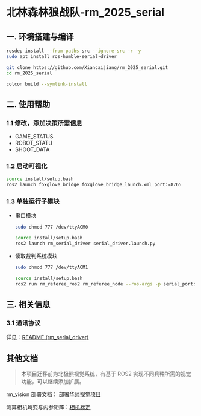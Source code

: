# 北林森林狼战队-rm_2025_serial

## 一. 环境搭建与编译

```sh
rosdep install --from-paths src --ignore-src -r -y
sudo apt install ros-humble-serial-driver
```

```sh
git clone https://github.com/Xiancaijiang/rm_2025_serial.git
cd rm_2025_serial
```

```sh
colcon build --symlink-install
```

## 二. 使用帮助

### 1.1 修改，添加决策所需信息
- GAME_STATUS
- ROBOT_STATU
- SHOOT_DATA


### 1.2 启动可视化

```sh
source install/setup.bash
ros2 launch foxglove_bridge foxglove_bridge_launch.xml port:=8765
```

### 1.3 单独运行子模块


- 串口模块

    ```sh
    sudo chmod 777 /dev/ttyACM0

    source install/setup.bash
    ros2 launch rm_serial_driver serial_driver.launch.py
    ```

- 读取裁判系统模块

    ```sh
    sudo chmod 777 /dev/ttyACM1

    source install/setup.bash
    ros2 run rm_referee_ros2 rm_referee_node --ros-args -p serial_port:=/dev/ttyUSB0 -p baud_rate:=115200 -p debug_mode:=true
    ```


## 三. 相关信息

### 3.1 通讯协议

详见：[README (rm_serial_driver)](/src/rm_serial_driver/README.md)

## 其他文档

> 本项目迁移前为北极熊视觉系统，有基于 ROS2 实现不同兵种所需的视觉功能，可以继续添加扩展。

rm_vision 部署文档： [部署华师视觉项目](https://flowus.cn/lihanchen/share/0d472992-f136-4e0e-856f-89328e99c684) 

测算相机畸变与内参矩阵：[相机标定](https://flowus.cn/lihanchen/share/02a518a0-f1bb-47a5-8313-55f75bab21b5)
